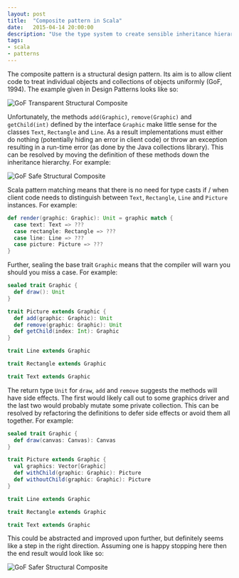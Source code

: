 ```yaml
---
layout: post
title:  "Composite pattern in Scala"
date:   2015-04-14 20:00:00
description: "Use the type system to create sensible inheritance hierarchies and push side effects to the edge of your application."
tags:
- scala
- patterns
---
```


The composite pattern is a structural design pattern. Its aim is to allow client code to treat individual objects and collections of objects uniformly (GoF, 1994). The example given in Design Patterns looks like so:

<img src="//assets.mattro.be/rts/img/gof-object-structural-composite-1.png" alt="GoF Transparent Structural Composite" class="img-responsive">

Unfortunately, the methods `add(Graphic)`, `remove(Graphic)` and `getChild(int)` defined by the interface `Graphic` make little sense for the classes `Text`, `Rectangle` and `Line`. As a result implementations must either do nothing (potentially hiding an error in client code) or throw an exception resulting in a run-time error (as done by the Java collections library). This can be resolved by moving the definition of these methods down the inheritance hierarchy. For example:

<img src="//assets.mattro.be/rts/img/gof-object-structural-composite-2.png" alt="GoF Safe Structural Composite" class="img-responsive">

Scala pattern matching means that there is no need for type casts if / when client code needs to distinguish between `Text`, `Rectangle`, `Line` and `Picture` instances. For example:

```scala
def render(graphic: Graphic): Unit = graphic match {
  case text: Text => ???
  case rectangle: Rectangle => ???
  case line: Line => ???
  case picture: Picture => ???
}
```

Further, sealing the base trait `Graphic` means that the compiler will warn you should you miss a case. For example:

```scala
sealed trait Graphic {
  def draw(): Unit
}

trait Picture extends Graphic {
  def add(graphic: Graphic): Unit
  def remove(graphic: Graphic): Unit
  def getChild(index: Int): Graphic
}

trait Line extends Graphic

trait Rectangle extends Graphic

trait Text extends Graphic
```

The return type `Unit` for `draw`, `add` and `remove` suggests the methods will have side effects. The first would likely call out to some graphics driver and the last two would probably mutate some private collection. This can be resolved by refactoring the definitions to defer side effects or avoid them all together. For example:

```scala
sealed trait Graphic {
  def draw(canvas: Canvas): Canvas
}

trait Picture extends Graphic {
  val graphics: Vector[Graphic]
  def withChild(graphic: Graphic): Picture
  def withoutChild(graphic: Graphic): Picture
}

trait Line extends Graphic

trait Rectangle extends Graphic

trait Text extends Graphic
```

This could be abstracted and improved upon further, but definitely seems like a step in the right direction. Assuming one is happy stopping here then the end result would look like so:

<img src="//assets.mattro.be/rts/img/gof-object-structural-composite-3.png" alt="GoF Safer Structural Composite" class="img-responsive">
